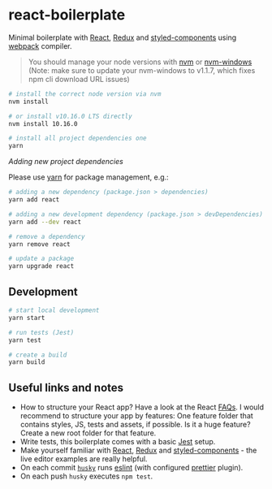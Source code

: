 # react-boilerplate

Minimal boilerplate with [React](https://reactjs.org/), [Redux](https://redux.js.org/) and [styled-components](https://www.styled-components.com/) using [webpack](https://webpack.js.org/) compiler.

> You should manage your node versions with [nvm](https://github.com/creationix/nvm) or [nvm-windows](https://github.com/coreybutler/nvm-windows) (Note: make sure to update your nvm-windows to v1.1.7, which fixes npm cli download URL issues)

```sh
# install the correct node version via nvm
nvm install

# or install v10.16.0 LTS directly
nvm install 10.16.0

# install all project dependencies one
yarn
```

_Adding new project dependencies_

Please use [yarn](https://yarnpkg.com/) for package management, e.g.:

```sh
# adding a new dependency (package.json > dependencies)
yarn add react

# adding a new development dependency (package.json > devDependencies)
yarn add --dev react

# remove a dependency
yarn remove react

# update a package
yarn upgrade react
```

## Development

```sh
# start local development
yarn start

# run tests (Jest)
yarn test

# create a build
yarn build
```

## Useful links and notes

- How to structure your React app? Have a look at the React [FAQs](https://reactjs.org/docs/faq-structure.html). I would recommend to structure your app by features: One feature folder that contains styles, JS, tests and assets, if possible. Is it a huge feature? Create a new root folder for that feature.
- Write tests, this boilerplate comes with a basic [Jest](https://jestjs.io/) setup.
- Make yourself familiar with [React](https://reactjs.org/), [Redux](https://redux.js.org/) and [styled-components](https://www.styled-components.com/) - the live editor examples are really helpful.
- On each commit [`husky`](https://github.com/typicode/husky) runs [eslint](https://eslint.org/) (with configured [prettier](https://prettier.io/) plugin).
- On each push `husky` executes `npm test`.
